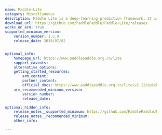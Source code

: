 ```yaml
---
name: Paddle-Lite
category: Miscellaneous
description: Paddle Lite is a deep-learning prediction framework. It is flexible, lightweight, easily extensible, high-performance, and has powerful graph optimization and prediction acceleration capabilities.
download_url: https://github.com/PaddlePaddle/Paddle-Lite/releases
works_on_arm: true
supported_minimum_version:
    version_number: 1.5.0
    release_date: 2019/07/02


optional_info:
    homepage_url: https://www.paddlepaddle.org.cn/lite
    support_caveats:
    alternative_options:
    getting_started_resources:
        arm_content:
        partner_content:
        official_docs: https://www.paddlepaddle.org.cn/lite/v2.12/quick_start/tutorial.html
    arm_recommended_minimum_version:
        version_number:
        release_date:

optional_hidden_info:
    release_notes__supported_minimum: https://github.com/PaddlePaddle/Paddle-Lite/releases/tag/1.5.0
    release_notes__recommended_minimum:
    other_info:

---
```

